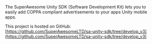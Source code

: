 The SuperAwesome Unity SDK (Software Development Kit) lets you to easily add COPPA compliant advertisements to your apps Unity mobile apps.  

This project is hosted on GitHub: [https://github.com/SuperAwesomeLTD/sa-unity-sdk/tree/develop_v3](https://github.com/SuperAwesomeLTD/sa-unity-sdk/tree/develop_v3)